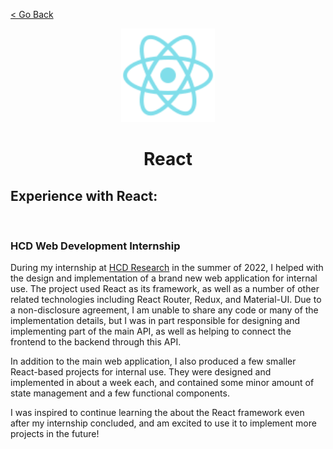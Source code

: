 [< Go Back](https://github.com/paytonshaltis)

<div align="center">

<img src="./icons/react.svg" width="150" height="150" />

# React

</div>

## Experience with React:

<br>

### HCD Web Development Internship

During my internship at [HCD Research](https://www.hcdi.net/) in the summer of 2022, I helped with the design and implementation of a brand new web application for internal use. The project used React as its framework, as well as a number of other related technologies including React Router, Redux, and Material-UI. Due to a non-disclosure agreement, I am unable to share any code or many of the implementation details, but I was in part responsible for designing and implementing part of the main API, as well as helping to connect the frontend to the backend through this API.

In addition to the main web application, I also produced a few smaller React-based projects for internal use. They were designed and implemented in about a week each, and contained some minor amount of state management and a few functional components.

I was inspired to continue learning the about the React framework even after my internship concluded, and am excited to use it to implement more projects in the future!
